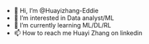 - 👋 Hi, I’m @Huayizhang-Eddie
- 👀 I’m interested in Data analyst/ML
- 🌱 I’m currently learning ML/DL/RL
- 📫 How to reach me Huayi Zhang on linkedin

<!---
Huayizhang-Eddie/Huayizhang-Eddie is a ✨ special ✨ repository because its `README.md` (this file) appears on your GitHub profile.
You can click the Preview link to take a look at your changes.
--->
